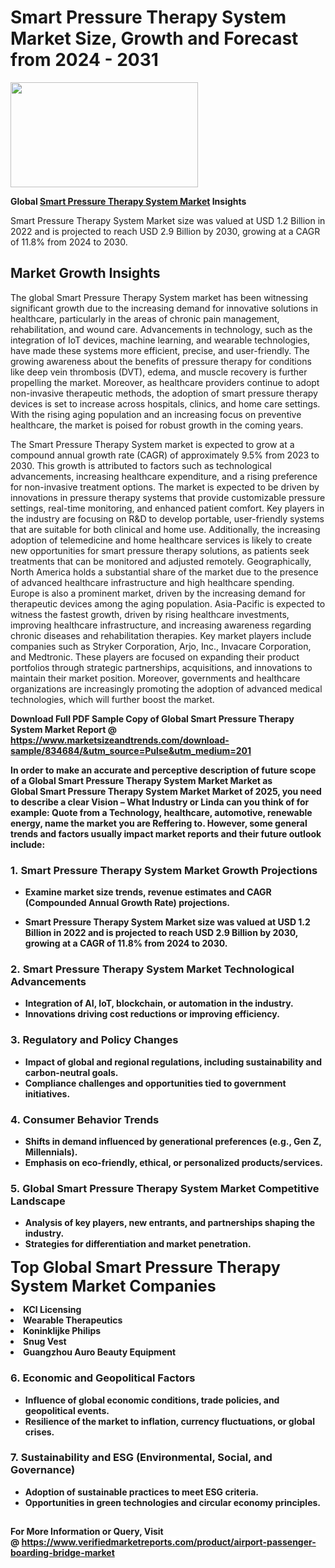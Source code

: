 <H1>Smart Pressure Therapy System Market Size, Growth and Forecast from 2024 - 2031</H1><img class="aligncenter size-medium wp-image-584254" src="https://thirdeyenews.in/wp-content/uploads/2024/09/Global-Market-Research-300x168.jpeg" alt="" width="300" height="168" /><p><strong>Global&nbsp;<a href="https://www.marketsizeandtrends.com/download-sample/834684/&amp;utm_source=Pulse&amp;utm_medium=201">Smart Pressure Therapy System Market</a> Insights</strong></p><p>Smart Pressure Therapy System Market size was valued at USD 1.2 Billion in 2022 and is projected to reach USD 2.9 Billion by 2030, growing at a CAGR of 11.8% from 2024 to 2030.</p><p><h2>Market Growth Insights</h2> <p>The global Smart Pressure Therapy System market has been witnessing significant growth due to the increasing demand for innovative solutions in healthcare, particularly in the areas of chronic pain management, rehabilitation, and wound care. Advancements in technology, such as the integration of IoT devices, machine learning, and wearable technologies, have made these systems more efficient, precise, and user-friendly. The growing awareness about the benefits of pressure therapy for conditions like deep vein thrombosis (DVT), edema, and muscle recovery is further propelling the market. Moreover, as healthcare providers continue to adopt non-invasive therapeutic methods, the adoption of smart pressure therapy devices is set to increase across hospitals, clinics, and home care settings. With the rising aging population and an increasing focus on preventive healthcare, the market is poised for robust growth in the coming years.</p> <p><strong></strong></p> <p>The Smart Pressure Therapy System market is expected to grow at a compound annual growth rate (CAGR) of approximately 9.5% from 2023 to 2030. This growth is attributed to factors such as technological advancements, increasing healthcare expenditure, and a rising preference for non-invasive treatment options. The market is expected to be driven by innovations in pressure therapy systems that provide customizable pressure settings, real-time monitoring, and enhanced patient comfort. Key players in the industry are focusing on R&D to develop portable, user-friendly systems that are suitable for both clinical and home use. Additionally, the increasing adoption of telemedicine and home healthcare services is likely to create new opportunities for smart pressure therapy solutions, as patients seek treatments that can be monitored and adjusted remotely. Geographically, North America holds a substantial share of the market due to the presence of advanced healthcare infrastructure and high healthcare spending. Europe is also a prominent market, driven by the increasing demand for therapeutic devices among the aging population. Asia-Pacific is expected to witness the fastest growth, driven by rising healthcare investments, improving healthcare infrastructure, and increasing awareness regarding chronic diseases and rehabilitation therapies. Key market players include companies such as Stryker Corporation, Arjo, Inc., Invacare Corporation, and Medtronic. These players are focused on expanding their product portfolios through strategic partnerships, acquisitions, and innovations to maintain their market position. Moreover, governments and healthcare organizations are increasingly promoting the adoption of advanced medical technologies, which will further boost the market. <p><strong></p><p><span class=""><strong>Download Full PDF Sample Copy of Global Smart Pressure Therapy System Market Report</strong> @ <a href="https://www.marketsizeandtrends.com/download-sample/834684/&amp;utm_source=Pulse&amp;utm_medium=201" target="_blank">https://www.marketsizeandtrends.com/download-sample/834684/&amp;utm_source=Pulse&amp;utm_medium=201</a></span></p><p>In order to make an accurate and perceptive description of future scope of a Global&nbsp;Smart Pressure Therapy System Market Market as Global&nbsp;Smart Pressure Therapy System Market Market of 2025, you need to describe a clear Vision &ndash; What Industry or Linda can you think of for example: Quote from a Technology, healthcare, automotive, renewable energy, name the market you are Reffering to. However, some general trends and factors usually impact market reports and their future outlook include:</p><h3>1.&nbsp;<strong>Smart Pressure Therapy System Market Growth Projections</strong></h3><ul><li>Examine market size trends, revenue estimates and CAGR (Compounded Annual Growth Rate) projections.</li><li><p>Smart Pressure Therapy System Market size was valued at USD 1.2 Billion in 2022 and is projected to reach USD 2.9 Billion by 2030, growing at a CAGR of 11.8% from 2024 to 2030.</p></li></ul><h3>2.&nbsp;<strong>Smart Pressure Therapy System Market Technological Advancements</strong></h3><ul><li>Integration of AI, IoT, blockchain, or automation in the industry.</li><li>Innovations driving cost reductions or improving efficiency.</li></ul><h3>3.&nbsp;<strong>Regulatory and Policy Changes</strong></h3><ul><li>Impact of global and regional regulations, including sustainability and carbon-neutral goals.</li><li>Compliance challenges and opportunities tied to government initiatives.</li></ul><h3>4.&nbsp;<strong>Consumer Behavior Trends</strong></h3><ul><li>Shifts in demand influenced by generational preferences (e.g., Gen Z, Millennials).</li><li>Emphasis on eco-friendly, ethical, or personalized products/services.</li></ul><h3>5.&nbsp;<strong>Global Smart Pressure Therapy System Market Competitive Landscape</strong></h3><ul><li>Analysis of key players, new entrants, and partnerships shaping the industry.</li><li>Strategies for differentiation and market penetration.</li></ul><p data-pm-slice="1 1 []"><span style="color: inherit; font-family: inherit; font-size: 25px;">Top Global Smart Pressure Therapy System Market Companies</span></p><div class="" data-test-id=""><p><li>KCI Licensing</li><li> Wearable Therapeutics</li><li> Koninklijke Philips</li><li> Snug Vest</li><li> Guangzhou Auro Beauty Equipment</li></p></div><h3>6.&nbsp;<strong>Economic and Geopolitical Factors</strong></h3><ul><li>Influence of global economic conditions, trade policies, and geopolitical events.</li><li>Resilience of the market to inflation, currency fluctuations, or global crises.</li></ul><h3>7.&nbsp;<strong>Sustainability and ESG (Environmental, Social, and Governance)</strong></h3><ul><li>Adoption of sustainable practices to meet ESG criteria.</li><li>Opportunities in green technologies and circular economy principles.</li></ul><h2><strong style="font-size: 14px;">For More Information or Query, Visit @&nbsp;</strong><a style="background-color: #ffffff; font-size: 14px;" href="https://www.marketsizeandtrends.com/report/smart-pressure-therapy-system-market/" target="_blank">https://www.verifiedmarketreports.com/product/airport-passenger-boarding-bridge-market</a></h2>
